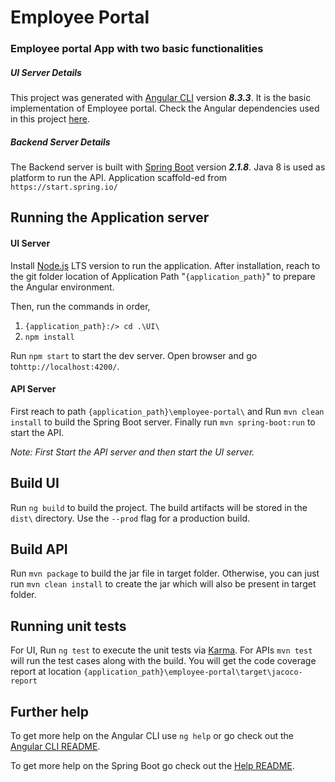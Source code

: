 
# Employee Portal
### Employee portal App with two basic functionalities

##### UI Server Details
This project was generated with [Angular CLI](https://github.com/angular/angular-cli) version **_8.3.3_**. It is the basic implementation of Employee portal.
Check the Angular dependencies used in this project [here](https://github.com/thesammit/demo-portal-employee/blob/master/UI/package.json).

##### Backend Server Details
The Backend server is built with [Spring Boot](https://github.com/spring-projects/spring-boot) version **_2.1.8_**. Java 8 is used as platform to run the API. Application scaffold-ed from `https://start.spring.io/`

## Running the Application server

#### UI Server

Install [Node.js](https://nodejs.org/en/) LTS version to run the application. After installation, reach to the git folder location of Application Path "`{application_path}`" to prepare the Angular environment.

Then, run the commands in order, 
1. `{application_path}:/> cd .\UI\` 
2. `npm install`

Run `npm start` to start the dev server. 
Open browser and go to`http://localhost:4200/`. 

#### API Server
First reach to path `{application_path}\employee-portal\` and 
Run `mvn clean install` to build the Spring Boot server. 
Finally run `mvn spring-boot:run` to start the API.

*Note: First Start the API server and then start the UI server.*

## Build UI

Run `ng build` to build the project. The build artifacts will be stored in the `dist\` directory. Use the `--prod` flag for a production build.

## Build API

Run `mvn package` to build the jar file in target folder. Otherwise, you can just run `mvn clean install` to create the jar which will also be present in target folder.

## Running unit tests

For UI, Run `ng test` to execute the unit tests via [Karma](https://karma-runner.github.io). 
For APIs `mvn test` will run the test cases along with the build. You will get the code coverage report at location `{application_path}\employee-portal\target\jacoco-report`

## Further help

To get more help on the Angular CLI use `ng help` or go check out the [Angular CLI README](https://github.com/angular/angular-cli/blob/master/README.md).

To get more help on the Spring Boot go check out the [Help README](https://github.com/thesammit/demo-portal-employee/blob/master/employee-portal/HELP.md).
